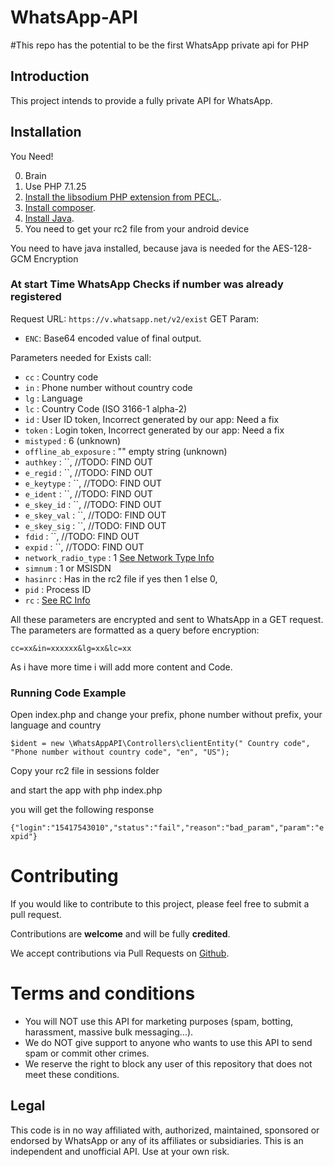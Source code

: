# WhatsApp-API

#This repo has the potential to be the first WhatsApp private api for PHP

## Introduction

This project intends to provide a fully private API for WhatsApp.


## Installation

You Need! 

0. Brain
1. Use PHP 7.1.25
2. [Install the libsodium PHP extension from PECL.](https://paragonie.com/book/pecl-libsodium/read/00-intro.md#installing-libsodium).
3. [Install composer](https://getcomposer.org/).
4. [Install Java](https://www.java.com/en/download/).
5. You need to get your rc2 file from your android device

You need to have java installed, because java is needed for the AES-128-GCM Encryption

### At start Time WhatsApp Checks if number was already registered
Request URL: `https://v.whatsapp.net/v2/exist`
GET Param: 
- `ENC`: Base64 encoded value of final output.

Parameters needed for Exists call:
- `cc` : Country code
- `in` : Phone number without country code
- `lg` : Language
- `lc` : Country Code (ISO 3166-1 alpha-2)
- `id` : User ID token,     Incorrect generated by our app: Need a fix
- `token` : Login token,    Incorrect generated by our app: Need a fix
- `mistyped` : 6 (unknown)
- `offline_ab_exposure` : "" empty string (unknown)
- `authkey` : ``,        //TODO: FIND OUT
- `e_regid` : ``,        //TODO: FIND OUT
- `e_keytype` : ``,      //TODO: FIND OUT
- `e_ident` : ``,        //TODO: FIND OUT
- `e_skey_id` : ``,      //TODO: FIND OUT
- `e_skey_val` : ``,     //TODO: FIND OUT
- `e_skey_sig` : ``,     //TODO: FIND OUT
- `fdid` : ``,           //TODO: FIND OUT
- `expid` : ``,          //TODO: FIND OUT
- `network_radio_type` : 1 [See Network Type Info](https://github.com/socialAPIS/WhatsApp-API/blob/master/src/Constants/Network%20Types.txt)
- `simnum` : 1 or MSISDN
- `hasinrc` : Has in the rc2 file if yes then 1 else 0,
- `pid` : Process ID
- `rc` : [See RC Info](https://github.com/socialAPIS/WhatsApp-API/blob/master/src/Constants/RC_Info.txt)

All these parameters are encrypted and sent to WhatsApp in a GET request. The parameters are formatted as a query before encryption:

`cc=xx&in=xxxxxx&lg=xx&lc=xx`


As i have more time i will add more content and Code.


### Running Code Example

Open index.php and change your prefix, phone number without prefix, your language and country

`$ident = new \WhatsAppAPI\Controllers\clientEntity(" Country code", "Phone number without country code", "en", "US");`

Copy your rc2 file in sessions folder

and start the app with
php index.php

you will get the following response

`{"login":"15417543010","status":"fail","reason":"bad_param","param":"expid"}`

# Contributing
If you would like to contribute to this project, please feel free to submit a pull request.

Contributions are **welcome** and will be fully **credited**.

We accept contributions via Pull Requests on [Github](https://github.com/socialAPIS/WhatsApp-API).


# Terms and conditions

- You will NOT use this API for marketing purposes (spam, botting, harassment, massive bulk messaging...).
- We do NOT give support to anyone who wants to use this API to send spam or commit other crimes.
- We reserve the right to block any user of this repository that does not meet these conditions.

## Legal

This code is in no way affiliated with, authorized, maintained, sponsored or endorsed by WhatsApp or any of its affiliates or subsidiaries. This is an independent and unofficial API. Use at your own risk.
